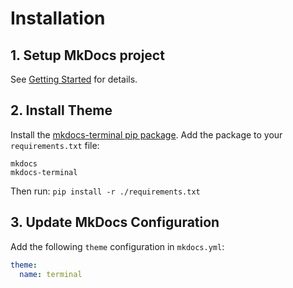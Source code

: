 # Installation

## 1. Setup MkDocs project
See [Getting Started](https://www.mkdocs.org/getting-started/) for details.

## 2. Install Theme
Install the [mkdocs-terminal pip package](https://pypi.org/project/mkdocs-terminal/).  Add the package to your `requirements.txt` file:

```text
mkdocs
mkdocs-terminal
```
Then run:  `pip install -r ./requirements.txt`

## 3. Update MkDocs Configuration
Add the following `theme` configuration in `mkdocs.yml`:
   
```yaml
theme:
  name: terminal
```